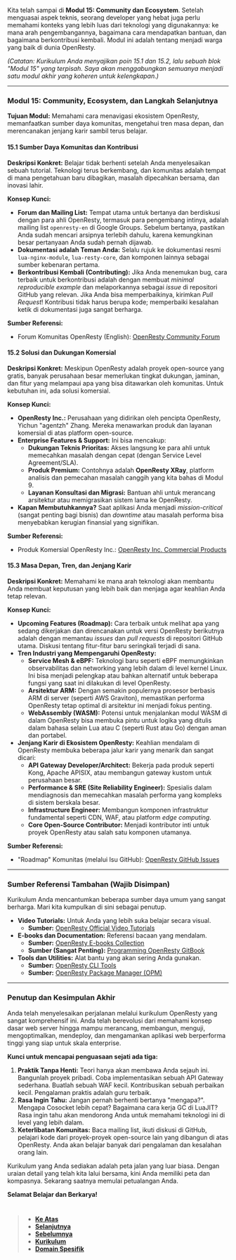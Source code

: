 Kita telah sampai di **Modul 15: Community dan Ecosystem**. Setelah menguasai aspek teknis, seorang developer yang hebat juga perlu memahami konteks yang lebih luas dari teknologi yang digunakannya: ke mana arah pengembangannya, bagaimana cara mendapatkan bantuan, dan bagaimana berkontribusi kembali. Modul ini adalah tentang menjadi warga yang baik di dunia OpenResty.

_(Catatan: Kurikulum Anda menyajikan poin 15.1 dan 15.2, lalu sebuah blok "Modul 15" yang terpisah. Saya akan menggabungkan semuanya menjadi satu modul akhir yang koheren untuk kelengkapan.)_

---

### **Modul 15: Community, Ecosystem, dan Langkah Selanjutnya**

**Tujuan Modul:** Memahami cara menavigasi ekosistem OpenResty, memanfaatkan sumber daya komunitas, mengetahui tren masa depan, dan merencanakan jenjang karir sambil terus belajar.

#### **15.1 Sumber Daya Komunitas dan Kontribusi**

**Deskripsi Konkret:**
Belajar tidak berhenti setelah Anda menyelesaikan sebuah tutorial. Teknologi terus berkembang, dan komunitas adalah tempat di mana pengetahuan baru dibagikan, masalah dipecahkan bersama, dan inovasi lahir.

**Konsep Kunci:**

- **Forum dan Mailing List:** Tempat utama untuk bertanya dan berdiskusi dengan para ahli OpenResty, termasuk para pengembang intinya, adalah mailing list `openresty-en` di Google Groups. Sebelum bertanya, pastikan Anda sudah mencari arsipnya terlebih dahulu, karena kemungkinan besar pertanyaan Anda sudah pernah dijawab.
- **Dokumentasi adalah Teman Anda:** Selalu rujuk ke dokumentasi resmi `lua-nginx-module`, `lua-resty-core`, dan komponen lainnya sebagai sumber kebenaran pertama.
- **Berkontribusi Kembali (Contributing):** Jika Anda menemukan bug, cara terbaik untuk berkontribusi adalah dengan membuat _minimal reproducible example_ dan melaporkannya sebagai _issue_ di repositori GitHub yang relevan. Jika Anda bisa memperbaikinya, kirimkan _Pull Request_\! Kontribusi tidak harus berupa kode; memperbaiki kesalahan ketik di dokumentasi juga sangat berharga.

**Sumber Referensi:**

- Forum Komunitas OpenResty (English): [OpenResty Community Forum](https://groups.google.com/group/openresty-en)

#### **15.2 Solusi dan Dukungan Komersial**

**Deskripsi Konkret:**
Meskipun OpenResty adalah proyek open-source yang gratis, banyak perusahaan besar memerlukan tingkat dukungan, jaminan, dan fitur yang melampaui apa yang bisa ditawarkan oleh komunitas. Untuk kebutuhan ini, ada solusi komersial.

**Konsep Kunci:**

- **OpenResty Inc.:** Perusahaan yang didirikan oleh pencipta OpenResty, Yichun "agentzh" Zhang. Mereka menawarkan produk dan layanan komersial di atas platform open-source.
- **Enterprise Features & Support:** Ini bisa mencakup:
  - **Dukungan Teknis Prioritas:** Akses langsung ke para ahli untuk memecahkan masalah dengan cepat (dengan Service Level Agreement/SLA).
  - **Produk Premium:** Contohnya adalah **OpenResty XRay**, platform analisis dan pemecahan masalah canggih yang kita bahas di Modul 9.
  - **Layanan Konsultasi dan Migrasi:** Bantuan ahli untuk merancang arsitektur atau memigrasikan sistem lama ke OpenResty.
- **Kapan Membutuhkannya?** Saat aplikasi Anda menjadi _mission-critical_ (sangat penting bagi bisnis) dan _downtime_ atau masalah performa bisa menyebabkan kerugian finansial yang signifikan.

**Sumber Referensi:**

- Produk Komersial OpenResty Inc.: [OpenResty Inc. Commercial Products](https://openresty.com/en/)

#### **15.3 Masa Depan, Tren, dan Jenjang Karir**

**Deskripsi Konkret:**
Memahami ke mana arah teknologi akan membantu Anda membuat keputusan yang lebih baik dan menjaga agar keahlian Anda tetap relevan.

**Konsep Kunci:**

- **Upcoming Features (Roadmap):** Cara terbaik untuk melihat apa yang sedang dikerjakan dan direncanakan untuk versi OpenResty berikutnya adalah dengan memantau _issues_ dan _pull requests_ di repositori GitHub utama. Diskusi tentang fitur-fitur baru seringkali terjadi di sana.
- **Tren Industri yang Mempengaruhi OpenResty:**
  - **Service Mesh & eBPF:** Teknologi baru seperti eBPF memungkinkan observabilitas dan networking yang lebih dalam di level kernel Linux. Ini bisa menjadi pelengkap atau bahkan alternatif untuk beberapa fungsi yang saat ini dilakukan di level OpenResty.
  - **Arsitektur ARM:** Dengan semakin populernya prosesor berbasis ARM di server (seperti AWS Graviton), memastikan performa OpenResty tetap optimal di arsitektur ini menjadi fokus penting.
  - **WebAssembly (WASM):** Potensi untuk menjalankan modul WASM di dalam OpenResty bisa membuka pintu untuk logika yang ditulis dalam bahasa selain Lua atau C (seperti Rust atau Go) dengan aman dan portabel.
- **Jenjang Karir di Ekosistem OpenResty:** Keahlian mendalam di OpenResty membuka beberapa jalur karir yang menarik dan sangat dicari:
  - **API Gateway Developer/Architect:** Bekerja pada produk seperti Kong, Apache APISIX, atau membangun gateway kustom untuk perusahaan besar.
  - **Performance & SRE (Site Reliability Engineer):** Spesialis dalam mendiagnosis dan memecahkan masalah performa yang kompleks di sistem berskala besar.
  - **Infrastructure Engineer:** Membangun komponen infrastruktur fundamental seperti CDN, WAF, atau platform _edge computing_.
  - **Core Open-Source Contributor:** Menjadi kontributor inti untuk proyek OpenResty atau salah satu komponen utamanya.

**Sumber Referensi:**

- "Roadmap" Komunitas (melalui Isu GitHub): [OpenResty GitHub Issues](https://github.com/openresty/openresty/issues)

---

### **Sumber Referensi Tambahan (Wajib Disimpan)**

Kurikulum Anda mencantumkan beberapa sumber daya umum yang sangat berharga. Mari kita kumpulkan di sini sebagai penutup.

- **Video Tutorials:** Untuk Anda yang lebih suka belajar secara visual.
  - **Sumber:** [OpenResty Official Video Tutorials](https://openresty.org/en/videos.html)
- **E-books dan Documentation:** Referensi bacaan yang mendalam.
  - **Sumber:** [OpenResty E-books Collection](https://openresty.org/en/ebooks.html)
  - **Sumber (Sangat Penting):** [Programming OpenResty GitBook](https://openresty.gitbooks.io/programming-openresty/)
- **Tools dan Utilities:** Alat bantu yang akan sering Anda gunakan.
  - **Sumber:** [OpenResty CLI Tools](https://github.com/openresty/openresty-cli)
  - **Sumber:** [OpenResty Package Manager (OPM)](https://opm.openresty.org/)

---

### **Penutup dan Kesimpulan Akhir**

Anda telah menyelesaikan perjalanan melalui kurikulum OpenResty yang sangat komprehensif ini. Anda telah berevolusi dari memahami konsep dasar web server hingga mampu merancang, membangun, menguji, mengoptimalkan, mendeploy, dan mengamankan aplikasi web berperforma tinggi yang siap untuk skala enterprise.

**Kunci untuk mencapai penguasaan sejati ada tiga:**

1.  **Praktik Tanpa Henti:** Teori hanya akan membawa Anda sejauh ini. Bangunlah proyek pribadi. Coba implementasikan sebuah API Gateway sederhana. Buatlah sebuah WAF kecil. Kontribusikan sebuah perbaikan kecil. Pengalaman praktis adalah guru terbaik.
2.  **Rasa Ingin Tahu:** Jangan pernah berhenti bertanya "mengapa?". Mengapa Cosocket lebih cepat? Bagaimana cara kerja GC di LuaJIT? Rasa ingin tahu akan mendorong Anda untuk memahami teknologi ini di level yang lebih dalam.
3.  **Keterlibatan Komunitas:** Baca mailing list, ikuti diskusi di GitHub, pelajari kode dari proyek-proyek open-source lain yang dibangun di atas OpenResty. Anda akan belajar banyak dari pengalaman dan kesalahan orang lain.

Kurikulum yang Anda sediakan adalah peta jalan yang luar biasa. Dengan uraian detail yang telah kita lalui bersama, kini Anda memiliki peta dan kompasnya. Sekarang saatnya memulai petualangan Anda.

**Selamat Belajar dan Berkarya\!**

#

> - **[Ke Atas](#)**
> - **[Selanjutnya][selanjutnya]**
> - **[Sebelumnya][sebelumnya]**
> - **[Kurikulum][kurikulum]**
> - **[Domain Spesifik][domain]**

[domain]: ../../../../../../README.md
[kurikulum]: ../../../../README.md
[sebelumnya]: ../bagian-12/README.md
[selanjutnya]: ../bagian-14/README.md

<!----------------------------------------------------->

[0]: ../README.md
[1]: ../
[2]: ../
[3]: ../
[4]: ../
[5]: ../
[6]: ../
[7]: ../
[8]: ../
[9]: ../
[10]: ../
[11]: ../
[12]: ../
[13]: ../
[14]: ../
[15]: ../
[16]: ../
[17]: ../
[18]: ../
